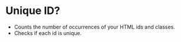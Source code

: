Unique ID?
==========
* Counts the number of occurrences of your HTML ids and classes.
* Checks if each id is unique.
